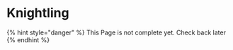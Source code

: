 # Knightling

{% hint style="danger" %}
This Page is not complete yet. Check back later
{% endhint %}

